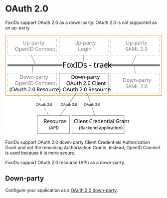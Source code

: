 ﻿# OAuth 2.0

FoxIDs support OAuth 2.0 as a down-party. OAuth 2.0 is not supported as an up-party.

![FoxIDs OAuth 2.0](images/parties-oauth.svg)

FoxIDs support OAuth 2.0 down-party Client Credentials Authorization Grant and not the remaining Authorization Grants. Instead, OpenID Connect is used because it is more secure.  

FoxIDs support OAuth 2.0 resource (API) as a down-party.

## Down-party

Configure your application as a [OAuth 2.0 down-party](down-party-oauth-2.0.md).



